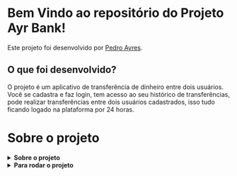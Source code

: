 # Bem Vindo ao repositório do Projeto Ayr Bank!

Este projeto foi desenvolvido por [Pedro Ayres](https://www.linkedin.com/in/pedroayresb/). 

## O que foi desenvolvido?

O projeto é um aplicativo de transferência de dinheiro entre dois usuários. Você se cadastra e faz login, tem acesso ao seu histórico de transferências, pode realizar transferências entre dois usuários cadastrados, isso tudo ficando logado na plataforma por 24 horas.

# Sobre o projeto

<details>
  <summary><strong>Sobre o projeto</strong></summary>

O projeto utiliza das tecnologias; JavaScript, TypeScript, Docker, Node.js, Postgres, Sequelize, JWS e React. Nao tenho muita experiencia com a implementacao de todas em conjunto, entao algumas funcoes podem nao ter sido executadas da maneira correta.

  <br />
</details>

<details>
  <summary><strong>Para rodar o projeto</strong></summary>

No repositorio do projeto, o arquivo `Start.sh` executa todos os comandos necessarios para visualização do projeto.

<summary> Linux </summary>
Para executa-lo, abra o terminal, execute o comando `chmod +x ./Start.sh` e entao `./Start.sh`, e todos os comandos devem ser executados da forma correta. Certifique-se de que as portas `3000`, `3002`, `5000` e `5432` estejam abertas; Elas sao as necessarias para a execucao do docker.

<summary> Windows </summary>
Execute o script Start.  Certifique-se de que as portas `3000`, `3002`, `5000` e `5432` estejam abertas; Elas sao as necessarias para a execucao do docker.


  <br />
</details>
